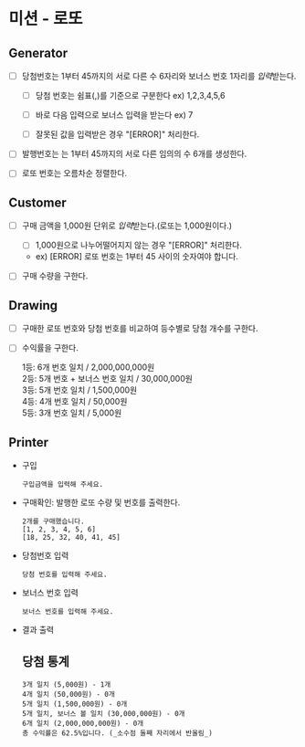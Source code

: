 # 미션 - 로또

## Generator

-   [ ] 당첨번호는 1부터 45까지의 서로 다른 수 6자리와 보너스 번호 1자리를 *입력*받는다.

    -   [ ] 당첨 번호는 쉼표(,)를 기준으로 구분한다 ex) 1,2,3,4,5,6

    -   [ ] 바로 다음 입력으로 보너스 입력을 받는다 ex) 7

    -   [ ] 잘못된 값을 입력받은 경우 "[ERROR]" 처리한다.

-   [ ] 발행번호는 는 1부터 45까지의 서로 다른 임의의 수 6개를 생성한다.

-   [ ] 로또 번호는 오름차순 정렬한다.

## Customer

-   [ ] 구매 금액을 1,000원 단위로 *입력*받는다.(로또는 1,000원이다.)

    -   [ ] 1,000원으로 나누어떨어지지 않는 경우 "[ERROR]" 처리한다.

    -   ex) [ERROR] 로또 번호는 1부터 45 사이의 숫자여야 합니다.

-   [ ] 구매 수량을 구한다.

## Drawing

-   [ ] 구매한 로또 번호와 당첨 번호를 비교하여 등수별로 당첨 개수를 구한다.

-   [ ] 수익률을 구한다.

    1등: 6개 번호 일치 / 2,000,000,000원  
    2등: 5개 번호 + 보너스 번호 일치 / 30,000,000원  
    3등: 5개 번호 일치 / 1,500,000원  
    4등: 4개 번호 일치 / 50,000원  
    5등: 3개 번호 일치 / 5,000원

## Printer

-   구입

    ```
    구입금액을 입력해 주세요.
    ```

-   구매확인: 발행한 로또 수량 및 번호를 출력한다.

    ```
    2개를 구매했습니다.
    [1, 2, 3, 4, 5, 6]
    [18, 25, 32, 40, 41, 45]
    ```

-   당첨번호 입력

    ```
    당첨 번호를 입력해 주세요.
    ```

-   보너스 번호 입력

    ```
    보너스 번호를 입력해 주세요.
    ```

-   결과 출력

    ## 당첨 통계

    ```
    3개 일치 (5,000원) - 1개
    4개 일치 (50,000원) - 0개
    5개 일치 (1,500,000원) - 0개
    5개 일치, 보너스 볼 일치 (30,000,000원) - 0개
    6개 일치 (2,000,000,000원) - 0개
    총 수익률은 62.5%입니다. (_소수점 둘째 자리에서 반올림_)
    ```
